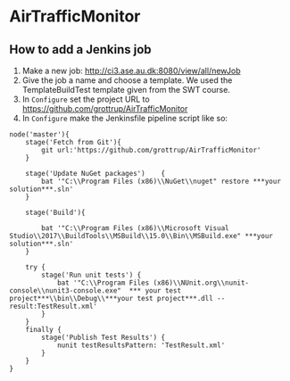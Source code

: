 # AirTrafficMonitor

## How to add a Jenkins job

1. Make a new job: http://ci3.ase.au.dk:8080/view/all/newJob
2. Give the job a name and choose a template. We used the TemplateBuildTest template given from the SWT course.
3. In `Configure` set the project URL to https://github.com/grottrup/AirTrafficMonitor
4. In `Configure` make the Jenkinsfile pipeline script like so:

``` Jenkinsfile
node('master'){
    stage('Fetch from Git'){
        git url:'https://github.com/grottrup/AirTrafficMonitor'
    }
    
    stage('Update NuGet packages')    {
        bat '"C:\\Program Files (x86)\\NuGet\\nuget" restore ***your solution***.sln'
    }
    
    stage('Build'){
    
        bat '"C:\\Program Files (x86)\\Microsoft Visual Studio\\2017\\BuildTools\\MSBuild\\15.0\\Bin\\MSBuild.exe" ***your solution***.sln'
    }
    
    try {
        stage('Run unit tests') {
            bat '"C:\\Program Files (x86)\\NUnit.org\\nunit-console\\nunit3-console.exe"  *** your test project***\\bin\\Debug\\***your test project***.dll --result:TestResult.xml'
        }
    }
    finally {
        stage('Publish Test Results') {
            nunit testResultsPattern: 'TestResult.xml'
        }
    }
}

```
